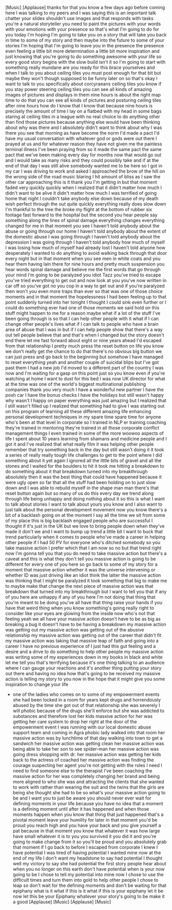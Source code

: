 
[Music]
[Applause]
thanks for that you know a few days ago
before coming here I was talking to my
peers and I was saying this is an
important talk chatter your slides
shouldn&#39;t use images and that responds
with tasks you&#39;re a natural storyteller
you need to paint the pictures with your
words with your emotions with your
presence so that&#39;s what I&#39;m going to do
for you today I&#39;m hoping I&#39;m going to
take you on a story that will take you
back in time to some of my story and
then maybe into the future to some of
your stories I&#39;m hoping that I&#39;m going
to leave you in the presence the
presence even feeling a little bit more
determination a little bit more
inspiration and just knowing that you&#39;re
going to do something awesome with your
life so every good story begins with the
slow build isn&#39;t it so I&#39;m going to
start with something really mundane are
you ready for this
brace yourselves and when I talk to you
about ceiling tiles you must post enough
for that bit but maybe they won&#39;t though
supposed to be funny later on so that&#39;s
okay I want to talk to you specifically
about corcyraeans ceiling tiles you know
if you stay power steering ceiling tiles
you can see all kinds of amazing images
of pictures and displays in them nine
hours is about the right map time to do
that
you can see all kinds of pictures and
posturing ceiling tiles after nine hours
how do I know that I know that because
nine hours is precisely the amount of
time I lay on a flatbed with my head
in some bags staring at ceiling tiles in
a league with no real choice to do
anything other than find those pictures
because anything else would have been
thinking about why was there and I
absolutely didn&#39;t want to think about
why I was there you see that morning as
have become the norm I&#39;d made a pact
I&#39;d have my usual conversation with
whatever god or gods were out there
I prayed at us and for whatever reason
they have not given me the painless
terminal illness I&#39;ve been praying from
so it made the same pact the same pact
that we&#39;ve been making every day for
months now that would go out and I would
take as many risks and they could
possibly take and if at the end of that
day I was still alive somebody wanted me
to be here so I got in my car I was
driving to work and asked I approached
the brow of the hill on the wrong side
of the road music blaring I hit amount
of bliss as I saw the other car
approaching this is it thank you
I&#39;m getting in but that moment faded
very quickly quickly when I realized
that it didn&#39;t matter how much I didn&#39;t
want to be alive it didn&#39;t matter how
much I was terrified of going home that
night I couldn&#39;t take anybody else down
because of my
death wish perfect through the out quite
quickly everything really does slow down
I&#39;m thankful to the tree the broke my
flight at the bottom of rubber six
footage fast forward to the hospital but
the second you hear people say something
along the lines of spinal damage
everything changes everything changed
for me in that moment you see I haven&#39;t
told anybody about the abuse or going
through our home I haven&#39;t told anybody
about the extent of the domestic abuse I
was going through I haven&#39;t told anybody
about the depression I was going through
I haven&#39;t told anybody how much of
myself I was losing how much of myself
had already lost I haven&#39;t told anyone
how desperately I wanted to do anything
to avoid walking back through that door
every night but in that moment when you
see men in white coats and you hear them
having lain there for nine hours and
pretty much suspension you hear words
spinal damage and believe me the first
words that go through your mind I&#39;m
going to be paralyzed you idiot Tazz
you&#39;ve tried to escape you&#39;ve tried
everything to get out and now look at
you you&#39;ve now written in car off so
you&#39;ve got no you cop in a way to get
out and if you&#39;re paralyzed then won&#39;t
you even more traps than ever so that
was one of those choice moments and in
that moment the hopelessness I had been
feeling up to that point suddenly turned
into her tonight
I thought I could sink even further or I
could do something ever had one of those
moments we said hold on this stuff might
happen to me for a reason
maybe what if a lot of the stuff I&#39;ve
been going through is so that I can help
other people with it what if I can
change other people&#39;s lives what if I
can talk to people who have a brain area
of abuse that I was in but if I can help
people show that there&#39;s a way out tell
people believe that and that&#39;s when I
changed but the story doesn&#39;t end there
let me fast forward about eight or nine
years ahead I&#39;d escaped from that
relationship I pretty much press the
reset button on life you know we don&#39;t
really get the chance to do that there&#39;s
no obvious big button we can just press
and go back to the beginning but somehow
I have managed to reset everything yeah
and another couple of suicidal blips but
I&#39;ve got past them I had a new job I&#39;d
moved to a different part of the country
I was now and I&#39;m waiting for a gasp on
this point just so you know even if
you&#39;re watching at home I want to dust
for this bed I was now UK director for
what at the time was one of the world&#39;s
biggest multinational publishing
companies
thank you very much I have a wonderful
new partner I have the posh car I have
the bonus checks I have the holidays but
still wasn&#39;t happy
why wasn&#39;t I happy on paper everything
was just amazing but I realized that I
still wasn&#39;t filled up I realized that
something had to give
I was starting out on this program of
learning all these different amazing
life enhancing personal development
techniques in my spare time spare time
for anyone who&#39;s been at that level in
corporate so I trained in NLP er
training coaching they&#39;re trained in
mentoring they&#39;re trained in all those
corporate conflict management things I
even trained in some of the more woowoo
aspects of life I spent about 10 years
learning from shamans and medicine
people and I got it and I&#39;ve realized
that what really film it was helping
other people
remember that try something back in the
day but still wasn&#39;t doing it
it took a series of really really tough
life challenges to get to the point
where I did something about it yet again
I ignored all the little bits of gravel
and all the stones and I waited for the
boulders to hit it took me hitting a
breakdown to do something about it that
breakdown turned into my breakthrough
absolutely then it was the best thing
that could have happened because it were
ugly open so far that all the stuff had
been holding on to just slow down and I
was able to rebuild myself in the shape
man man there&#39;s that reset button again
but so many of us do this every day we
trend along through life being unhappy
and doing nothing about it so this is
what I want to talk about stories I want
to talk about yours
you know and I also want to just talk
about the personal development movement
now you know there&#39;s a bit of a backlash
going on at the moment I say all the
time we sit from some of my place this
is big backlash engaged people who are
successful I thought if it&#39;s just in the
UK but we love to bring people down when
they&#39;ve made it don&#39;t we
and I want to bump up trend a little bit
I want to buck that trend particularly
when it comes to people who&#39;ve made a
career in helping other people if I had
50 PV for everyone who&#39;s ditched
somebody so you take massive action
I prefer which that I am now so no but
that trend right now I&#39;m gonna tell you
that you do need to take massive action
but there&#39;s a caveat and this is what
they don&#39;t tell you massive action is
going to be different for every one of
you here so go back to some of my story
for a moment that massive action whether
it was the universe intervening or
whether ID was just driving like an
idiot think the latter the massive
action was thinking that I might be
paralyzed it took something that big to
make me to maybe make that change
the next piece of massive action was
that breakdown that turned into my
breakthrough but I want to tell you that
if any of you here are unhappy if any of
you here I&#39;m not doing that thing that
you&#39;re meant to be doing you&#39;ve all have
that thing raise your hands if you have
that weird thing when you know
something&#39;s going really right to
consider like your eyes are glowing from
the inside now who&#39;s not that feeling
yeah we all have your massive action
doesn&#39;t have to be as big as breaking a
bug it doesn&#39;t have to be having a
breakdown my massive action was getting
out my massive action was getting out of
the abusive relationship my massive
action was getting out of the career
that didn&#39;t fit my massive action was
taking that massive leap of faith and
going into a career I have no previous
experience of I just had this gut
feeling and a desire and a drive to do
something to help other people my
massive action was writing some of my
experiences down in my books in black
and white let me tell you that&#39;s
terrifying because it&#39;s one thing
talking to an audience where I can gauge
your reactions and it&#39;s another thing
putting your story out there and having
no idea how that&#39;s going to be received
my massive action is telling my story to
you now in the hope that it might give
you some inspiration to change your life
- one of the ladies who comes on to some
of my empowerment events she had been
locked in a room for years kept drugs
and horrendously abused by the time she
got out of that relationship she was
severely I will phobic because of the
drugs she&#39;ll enforce but she was
addicted to substances and therefore
lost her kids massive action for her was
getting her care system to drop her
right at the door of the empowerment
event I was running with our local
domestic abuse support team and coming
in Agra phobic lady walked into that
room her massive action was by lunchtime
of that day walking into town to get a
sandwich
her massive action was getting clean her
massive action was being able to take
her son to see spider-man her massive
action was going dress shopping with
dr. her massive action was getting her
kids back to the actress of coached her
massive action was finding the courage
suspecting her agent you&#39;re not getting
with the roles I need I need to find
someone else to the therapist I&#39;ve been
coaching the massive action for her was
completely changing her brand and being
more aligned to who she was and
attracting the clients that she wanted
to work with rather than wearing the
suit and the twins that the girls are
being she thought she had to be so
what&#39;s your massive action going to be
and I want you to just be aware you
should never ever wait for defining
moments in your life because you have no
idea that a moment is a defining moment
until after it has happened and when
those moments happen when you know that
thing that just happened that&#39;s a
pivotal moment leave your humility for
later in that moment you&#39;d be proud you
reach high and you have your back and
you give yourself a pat because in that
moment you know that whatever it was how
large have small whatever it is to you
you survived it you did it and you&#39;re
going to make change from it so you&#39;ll
be proud and you absolutely grab that
moment if I go back to before I escaped
from corporate I knew I have potential I
was tired of having potential I wanted
mine now at the end of my life I don&#39;t
want my headstone to say had potential I
thought well my victory to say she had
potential the first story people hear
about when you no longer on this earth
don&#39;t have potential when is your now
going to be I chose to tell my potential
into mine now I chose to use the
difficult times and turn them into gold
to help other people I chose to leap so
don&#39;t wait for the defining moments and
don&#39;t be waiting for that epiphany what
is it what if this is it what if this is
your epiphany let it be now let this be
your Epiphany
whatever your story&#39;s going to be make
it a good
[Applause]
[Music]
[Applause]
[Music]
